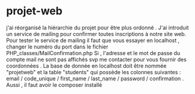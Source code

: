 # projet-web

j'ai réorganisé la hiérarchie du projet pour être plus ordonné .
J'ai introduit un service de mailing pour confirmer toutes inscriptions à notre site web.
Pour tester le service de mailing il faut que vous essayer en localhost , changer le numéro du port dans le fichier PHP_classes/MailConfirmation.php 
Si , l'adresse et le mot de passe du compte mail ne sont pas affichés svp me contacter pour vous fournir des coordonnées .
La base de donnée en localhost doit être nommée "projetweb" et la table "students" qui possède les colonnes suivantes :
email / code_unique / first_name / last_name / password / confirmation .
Aussi , il faut avoir le composer installé

